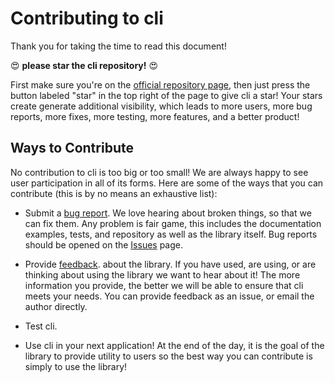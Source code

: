 # Contributing to cli

Thank you for taking the time to read this document!

:heart_eyes: **please star the cli repository!** :heart_eyes:

First make sure you're on the
[official repository page](https://github.com/daniele77/cli/blob/master/CONTRIBUTING.md),
then just press the button labeled "star" in the top right of the page
to give cli a star! Your stars create generate additional visibility,
which leads to more users, more bug reports, more fixes, more testing,
more features, and a better product!

## Ways to Contribute

No contribution to cli is too big or too small! We are
always happy to see user participation in all of its forms.
Here are some of the ways that you can contribute (this is
by no means an exhaustive list):

* Submit a
  [bug report](https://github.com/daniele77/cli/issues).
  We love hearing about broken things, so
  that we can fix them. Any problem is fair game, this includes
  the documentation examples, tests, and repository as well as the
  library itself. Bug reports should be opened on the
  [Issues](https://github.com/daniele77/cli/issues) page.

* Provide
  [feedback](https://github.com/daniele77/cli/issues).
  about the library. If you have used, are using,
  or are thinking about using the library we want to hear about it!
  The more information you provide, the better we will be able
  to ensure that cli meets your needs. You can provide feedback
  as an issue, or email the author directly.

* Test cli.

* Use cli in your next application! At the end of the day, it is the
  goal of the library to provide utility to users so the best way you
  can contribute is simply to use the library!
